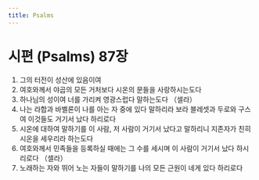```yaml
---
title: Psalms
---
```


# 시편 (Psalms) 87장
1. 그의 터전이 성산에 있음이여
1. 여호와께서 야곱의 모든 거처보다 시온의 문들을 사랑하시는도다
1. 하나님의 성이여 너를 가리켜 영광스럽다 말하는도다 （셀라）
1. 나는 라합과 바벨론이 나를 아는 자 중에 있다 말하리라 보라 블레셋과 두로와 구스여 이것들도 거기서 났다 하리로다
1. 시온에 대하여 말하기를 이 사람, 저 사람이 거기서 났다고 말하리니 지존자가 친히 시온을 세우리라 하는도다
1. 여호와께서 민족들을 등록하실 때에는 그 수를 세시며 이 사람이 거기서 났다 하시리로다 （셀라）
1. 노래하는 자와 뛰어 노는 자들이 말하기를 나의 모든 근원이 네게 있다 하리로다